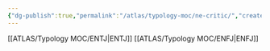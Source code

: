 ```yaml
---
{"dg-publish":true,"permalink":"/atlas/typology-moc/ne-critic/","created":"2023-01-05T12:11:40.154+01:00","updated":"2023-01-06T15:48:53.962+01:00"}
---
```



[[ATLAS/Typology MOC/ENTJ\|ENTJ]]
[[ATLAS/Typology MOC/ENFJ\|ENFJ]]
